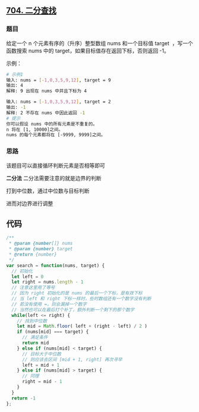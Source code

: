 ## [704. 二分查找](https://leetcode-cn.com/problems/binary-search/)
### 题目
给定一个 n 个元素有序的（升序）整型数组 nums 和一个目标值 target  ，写一个函数搜索 nums 中的 target，如果目标值存在返回下标，否则返回 -1。

示例：
```sh
# 示例1
输入: nums = [-1,0,3,5,9,12], target = 9
输出: 4
解释: 9 出现在 nums 中并且下标为 4

输入: nums = [-1,0,3,5,9,12], target = 2
输出: -1
解释: 2 不存在 nums 中因此返回 -1
# 提示
你可以假设 nums 中的所有元素是不重复的。
n 将在 [1, 10000]之间。
nums 的每个元素都将在 [-9999, 9999]之间。
```
### 思路
该题目可以直接循环判断元素是否相等即可

**二分法**
二分法需要注意的就是边界的判断

打到中位数，通过中位数与目标判断

进而对边界进行调整
## 代码
```javascript
/**
 * @param {number[]} nums
 * @param {number} target
 * @return {number}
 */
var search = function(nums, target) {
  // 初始化
  let left = 0
  let right = nums.length - 1
  // 注意这里用了等号
  // 因为 right 初始化的是 nums 的最后一个下标，是有效下标
  // 当 left 和 right 下标一样时，些时数组还有一个数字没有判断
  // 若没有使用 =，则会漏掉一个数字
  // 当然也可以在最后打个补丁，额外判断一个剩下的那个数字
  while(left <= right) {
    // 找到中位数
    let mid = Math.floor( left + (right - left) / 2 )
    if (nums[mid] === target) {
      // 满足条件
      return mid
    } else if (nums[mid] < target) {
      // 目标大于中位数
      // 则应该去区间 [mid + 1, right] 再次寻早
      left = mid + 1
    } else if (nums[mid] > target) {
      // 同理
      right = mid - 1
    } 
  }
  return -1
};
```


